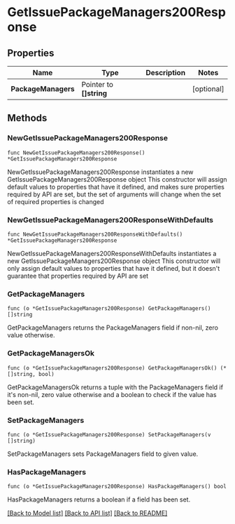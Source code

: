 # GetIssuePackageManagers200Response

## Properties

Name | Type | Description | Notes
------------ | ------------- | ------------- | -------------
**PackageManagers** | Pointer to **[]string** |  | [optional] 

## Methods

### NewGetIssuePackageManagers200Response

`func NewGetIssuePackageManagers200Response() *GetIssuePackageManagers200Response`

NewGetIssuePackageManagers200Response instantiates a new GetIssuePackageManagers200Response object
This constructor will assign default values to properties that have it defined,
and makes sure properties required by API are set, but the set of arguments
will change when the set of required properties is changed

### NewGetIssuePackageManagers200ResponseWithDefaults

`func NewGetIssuePackageManagers200ResponseWithDefaults() *GetIssuePackageManagers200Response`

NewGetIssuePackageManagers200ResponseWithDefaults instantiates a new GetIssuePackageManagers200Response object
This constructor will only assign default values to properties that have it defined,
but it doesn't guarantee that properties required by API are set

### GetPackageManagers

`func (o *GetIssuePackageManagers200Response) GetPackageManagers() []string`

GetPackageManagers returns the PackageManagers field if non-nil, zero value otherwise.

### GetPackageManagersOk

`func (o *GetIssuePackageManagers200Response) GetPackageManagersOk() (*[]string, bool)`

GetPackageManagersOk returns a tuple with the PackageManagers field if it's non-nil, zero value otherwise
and a boolean to check if the value has been set.

### SetPackageManagers

`func (o *GetIssuePackageManagers200Response) SetPackageManagers(v []string)`

SetPackageManagers sets PackageManagers field to given value.

### HasPackageManagers

`func (o *GetIssuePackageManagers200Response) HasPackageManagers() bool`

HasPackageManagers returns a boolean if a field has been set.


[[Back to Model list]](../README.md#documentation-for-models) [[Back to API list]](../README.md#documentation-for-api-endpoints) [[Back to README]](../README.md)


